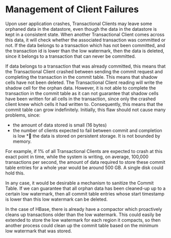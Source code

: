 # Management of Client Failures

Upon user application crashes, Transactional Clients may leave some orphaned data in the datastore, even though 
the data in the datastore is kept in a consistent state. When another Transactional Client comes across this data, 
it will check whether the associated transaction was committed or not. If the data belongs to a transaction which 
has not been committed, and the transaction id is lower than the low watermark, then the data is deleted, since it 
belongs to a transaction that can never be committed.

If data belongs to a transaction that was already committed, this means that the Transactional Client crashed between 
sending the commit request and completing the transaction in the commit table. This means that shadow cells have not 
been deleted. The Transactional Client reading  will write the shadow cell for the orphan data. However, it is not able 
to complete the transaction in the commit table as it can not guarantee that shadow cells have been written for all cells 
in the transaction, since only the crashed client knew which cells it had written to. Consequently, this means that the 
commit table can grow indefinitely. Initially, this flaw should not cause many problems, since:

* the amount of data stored is small (16 bytes)
* the number of clients expected to fail between commit and completion is low
* the data is stored on persistent storage. It is not bounded by memory.

For example, if 1% of all Transactional Clients are expected to crash at this exact point in time, while the system is 
writing, on average, 100,000 transactions per second, the amount of data required to store these commit table entries 
for a whole year would be around 500 GB. A single disk could hold this.

In any case, it would be desirable a mechanism to sanitize the Commit Table. If we can guarantee that all orphan data 
has been cleaned-up up to a certain low watermark, then all commit table entries whose start timestamp is lower than 
this low watermark can be deleted.

In the case of HBase, there is already have a compactor which proactively cleans up transactions older than the low 
watermark. This could easily be extended to store the low watermark for each region it compacts, so then another process 
could clean up the commit table based on the minimum low watermark that was stored.